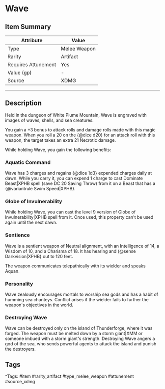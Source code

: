 # Wave

## Item Summary

| Attribute            | Value                        |
|----------------------|------------------------------|
| Type                 | Melee Weapon |
| Rarity               | Artifact             |
| Requires Attunement  | Yes                |
| Value (gp)           | -    |
| Source               | XDMG |

---

## Description

Held in the dungeon of White Plume Mountain, Wave is engraved with images of waves, shells, and sea creatures.

You gain a +3 bonus to attack rolls and damage rolls made with this magic weapon. When you roll a 20 on the {@dice d20} for an attack roll with this weapon, the target takes an extra 21 Necrotic damage.

While holding Wave, you gain the following benefits:

### Aquatic Command

Wave has 3 charges and regains {@dice 1d3} expended charges daily at dawn. While you carry it, you can expend 1 charge to cast Dominate Beast|XPHB spell (save DC 20 Saving Throw) from it on a Beast that has a {@variantrule Swim Speed|XPHB}.

### Globe of Invulnerability

While holding Wave, you can cast the level 9 version of Globe of Invulnerability|XPHB spell from it. Once used, this property can't be used again until the next dawn.

### Sentience

Wave is a sentient weapon of Neutral alignment, with an Intelligence of 14, a Wisdom of 10, and a Charisma of 18. It has hearing and {@sense Darkvision|XPHB} out to 120 feet.

The weapon communicates telepathically with its wielder and speaks Aquan.

### Personality

Wave zealously encourages mortals to worship sea gods and has a habit of humming sea chanteys. Conflict arises if the wielder fails to further the weapon's objectives in the world.

### Destroying Wave

Wave can be destroyed only on the island of Thunderforge, where it was forged. The weapon must be melted down by a storm giant|XMM or someone imbued with a storm giant's strength. Destroying Wave angers a god of the sea, who sends powerful agents to attack the island and punish the destroyers.

## Tags

^Tags: #item #rarity_artifact #type_melee_weapon #attunement #source_xdmg